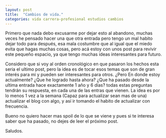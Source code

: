 ```yaml
---
layout: post
title:  "Cambios de vida."
categories: vida carrera-profesional estudios cambios
---
```


Primero que nada debo excusarme por dejar esto al abandono, muchas veces he pensado hacer una que otra entrada pero tengo un mal habito dejar todo
para después, esa mala costumbre que al igual que el miedo evita que hagas muchas cosas, pero acá estoy con unos post para revivir este pequeño espacio, ya que tengo muchas ideas interesantes para futuro.

Considero que si voy al orden cronológico en que pasaron los hechos esta seria el ultimo post, pero la idea es de tocar esos temas que son de gran interés para mi y pueden ser interesantes para otros. ¿Pero En donde estoy actualmente? ¿Que he logrado hasta ahora? ¿Que ha pasado desde la ultima entrada hace exactamente 1 año y 6 días? todas estas preguntas tendrán su respuesta, en cada una de las entras que vienen. La idea es por lo menos 1 vez a la semana (Capaz para actualizar sean mas de una) actualizar el blog con algo, y así ir tomando el habito de actualizar con frecuencia.

Bueno no quiero hacer mas spoil de lo que se viene y pues si te interesa saber que ha pasado, no dejes de leer el próximo post.

Saludos.
